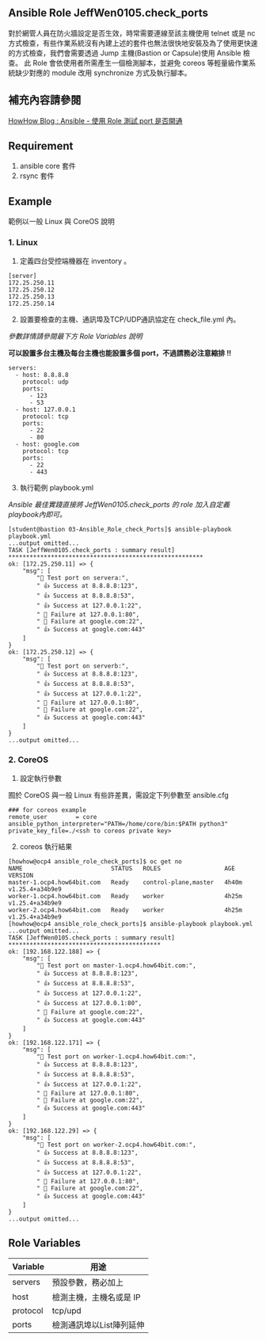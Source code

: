 ## Ansible Role JeffWen0105.check_ports

對於網管人員在防火牆設定是否生效，時常需要連線至該主機使用 telnet 或是 nc 方式檢查，有些作業系統沒有內建上述的套件也無法很快地安裝及為了使用更快速的方式檢查，我們會需要透過 Jump 主機(Bastion or Capsule)使用 Ansible 檢查。
此 Role 會依使用者所需產生一個檢測腳本，並避免 coreos 等輕量級作業系統缺少對應的 module 改用 synchronize 方式及執行腳本。


## 補充內容請參閱

[HowHow Blog : Ansible - 使用 Role 測試 port 是否開通](https://how64bit.com/posts/ansible/2023/ansible-role-check-ports/)


## Requirement

1. ansible core 套件
2. rsync 套件




## Example

範例以一般 Linux 與 CoreOS 說明

### 1. Linux

1. 定義四台受控端機器在 inventory 。

```
[server]
172.25.250.11
172.25.250.12
172.25.250.13
172.25.250.14
```

2. 設置要檢查的主機、通訊埠及TCP/UDP通訊協定在 check_file.yml 內。

*參數詳情請參閱最下方 Role Variables 說明*

**可以設置多台主機及每台主機也能設置多個 port，不過請務必注意縮排 !!** 

```
servers:
  - host: 8.8.8.8
    protocol: udp
    ports:
      - 123
      - 53
  - host: 127.0.0.1
    protocol: tcp
    ports:
      - 22
      - 80
  - host: google.com
    protocol: tcp
    ports:
      - 22
      - 443
```

3. 執行範例 playbook.yml 

*Ansible 最佳實踐直接將 JeffWen0105.check_ports 的 role 加入自定義 playbook內即可。*

```
[student@bastion 03-Ansible_Role_check_Ports]$ ansible-playbook playbook.yml
...output omitted...
TASK [JeffWen0105.check_ports : summary result] *******************************************************
ok: [172.25.250.11] => {
    "msg": [
        "📝 Test port on servera:",
        " 👍 Success at 8.8.8.8:123",
        " 👍 Success at 8.8.8.8:53",
        " 👍 Success at 127.0.0.1:22",
        " 📛 Failure at 127.0.0.1:80",
        " 📛 Failure at google.com:22",
        " 👍 Success at google.com:443"
    ]
}
ok: [172.25.250.12] => {
    "msg": [
        "📝 Test port on serverb:",
        " 👍 Success at 8.8.8.8:123",
        " 👍 Success at 8.8.8.8:53",
        " 👍 Success at 127.0.0.1:22",
        " 📛 Failure at 127.0.0.1:80",
        " 📛 Failure at google.com:22",
        " 👍 Success at google.com:443"
    ]
}
...output omitted...
```

### 2. CoreOS

1. 設定執行參數

囿於 CoreOS 與一般 Linux 有些許差異，需設定下列參數至 ansible.cfg

```
### for coreos example
remote_user        = core
ansible_python_interpreter="PATH=/home/core/bin:$PATH python3"
private_key_file=./<ssh to coreos private key>
```

2. coreos 執行結果

```
[howhow@ocp4 ansible_role_check_ports]$ oc get no
NAME                         STATUS   ROLES                  AGE     VERSION
master-1.ocp4.how64bit.com   Ready    control-plane,master   4h40m   v1.25.4+a34b9e9
worker-1.ocp4.how64bit.com   Ready    worker                 4h25m   v1.25.4+a34b9e9
worker-2.ocp4.how64bit.com   Ready    worker                 4h25m   v1.25.4+a34b9e9
[howhow@ocp4 ansible_role_check_ports]$ ansible-playbook playbook.yml 
...output omitted...
TASK [JeffWen0105.check_ports : summary result] *******************************************
ok: [192.168.122.188] => {
    "msg": [
        "📝 Test port on master-1.ocp4.how64bit.com:",
        " 👍 Success at 8.8.8.8:123",
        " 👍 Success at 8.8.8.8:53",
        " 👍 Success at 127.0.0.1:22",
        " 👍 Success at 127.0.0.1:80",
        " 📛 Failure at google.com:22",
        " 👍 Success at google.com:443"
    ]
}
ok: [192.168.122.171] => {
    "msg": [
        "📝 Test port on worker-1.ocp4.how64bit.com:",
        " 👍 Success at 8.8.8.8:123",
        " 👍 Success at 8.8.8.8:53",
        " 👍 Success at 127.0.0.1:22",
        " 📛 Failure at 127.0.0.1:80",
        " 📛 Failure at google.com:22",
        " 👍 Success at google.com:443"
    ]
}
ok: [192.168.122.29] => {
    "msg": [
        "📝 Test port on worker-2.ocp4.how64bit.com:",
        " 👍 Success at 8.8.8.8:123",
        " 👍 Success at 8.8.8.8:53",
        " 👍 Success at 127.0.0.1:22",
        " 📛 Failure at 127.0.0.1:80",
        " 📛 Failure at google.com:22",
        " 👍 Success at google.com:443"
    ]
}
...output omitted...
```


## Role Variables


| Variable | 用途                     |
| -------- | ------------------------|
| servers  | 預設參數，務必加上        |
| host     | 檢測主機，主機名或是 IP   | 
| protocol | tcp/upd                 |
| ports    | 檢測通訊埠以List陣列延伸  |

